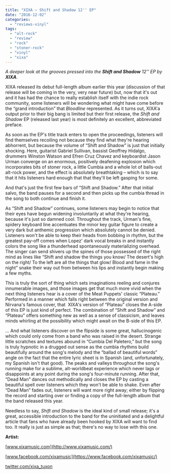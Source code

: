 ```yaml
---
title: "XIXA – Shift and Shadow 12'' EP"
date: "2016-12-02"
categories: 
  - "reviews-vinyl"
tags: 
  - "alt-rock"
  - "review"
  - "rock"
  - "stoner-rock"
  - "vinyl"
  - "xixa"
---
```


_A deeper look at the grooves pressed into the **Shift and Shadow** 12'' EP by **XIXA**._

XIXA released its debut full-length album earlier this year (discussion of that release will be coming in the very, very near future) but, now that it's out and it has had the chance to really establish itself with the indie rock community, some listeners will be wondering what might have come before the “grand introduction” that _Bloodline_ represented. As it turns out, XIXA'a output prior to their big bang is limited but their first release, the _Shift and Shadow_ EP (released last year) is most definitely an excellent, abbreviated preface.

As soon as the EP's title track enters to open the proceedings, listeners will find themselves recoiling not because they find what they're hearing abhorrent, but because the volume of “Shift and Shadow” is just that initially shocking. Here, guitarist Gabriel Sullivan, bassist Geoffrey Hidalgo, drummers Winston Watson and Efren Cruz Chavez and keyboardist Jason Urman converge on an enormous, positively deafening explosion which incorporates bits of stoner rock, a little Cumbia and a whole lot of balls-out alt-rock power, and the effect is absolutely breathtaking – which is to say that it hits listeners hard enough that that they'll be left gasping for some.

And that's just the first few bars of “Shift and Shadow.” After that initial salvo, the band pauses for a second and then picks up the cumbia thread in the song to both continue and finish it.

As “Shift and Shadow” continues, some listeners may begin to notice that their eyes have begun widening involuntarily at what they're hearing, because it's just so damned cool. Throughout the track, Urman's fine, spidery keyboard line accentuates the minor key guitar figure to create a very dark but anthemic progression which absolutely cannot be denied. Listeners won't be able to keep their heads from bobbing in rhythm, but the greatest pay-off comes when Lopez' dark vocal breaks in and instantly colors the song like a thunderhead spontaneously materializing overhead. The singer can send shivers up the spines of those possessed of the right mind as lines like “Shift and shadow the things you know/ The desert's high on the right/ To the left are all the things that glow/ Blood and fame in the night” snake their way out from between his lips and instantly begin making a few myths.

This is truly the sort of thing which sets imaginations reeling and conjures innumerable images, and those images get that much more vivid when the next thing listeners hear is a cover of the Meat Puppets' classic “Plateau.” Performed in a manner which falls right between the original version and Nirvana's famous cover, that  XIXA's version of “Plateau” closes the A-side of this EP is just kind of perfect. The combination of “Shift and Shadow” and “Plateau” offers something new as well as a sense of classicism, and leaves minds whirling at the possibility which might await on the B-side of this EP.

... And what listeners discover on the flipside is some great, hallucinogenic which could only come from a band who was raised in the desert. Strange little scratches and textures abound in “Cumbia Del Paletero,” but the song is truly hypnotic in a drugged out sense as the cumbia rhythms build beautifully around the song's melody and the “ballad of beautiful words” angle on the fact that the entire lyric sheet is in Spanish (and, unfortunately, my Spanish isn't that good). The peaks and valleys throughout the song's running make for a sublime, alt-worldbeat experience which never lags or disappoints at any point during the song's four-minute running. After that, “Dead Man” dances out methodically and closes the EP by casting a beautiful spell over listeners which they won't be able to shake. Even after “Dead Man” fades out, listeners will want more right away; either by flipping the record and starting over or finding a copy of the full-length album that the band released this year.

Needless to say, _Shift and Shadow_ is the ideal kind of small release; it's a great, accessible introduction to the band for the uninitiated and a delightful article that fans who have already been hooked by XIXA will want to find too. It really is just as simple as that; there's no way to lose with this one.

**Artist:**

[www.xixamusic.com](http://www.xixamusic.com/)

[www.facebook.com/xixamusic](https://www.facebook.com/xixamusic/)

[twitter.com/xixa\_tuxon](https://twitter.com/xixa_tuxon)
